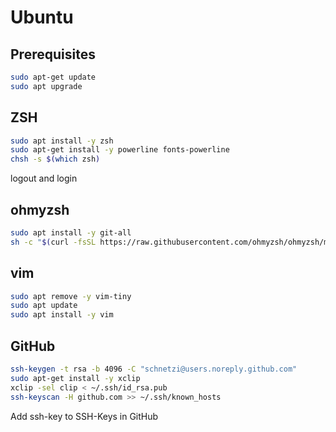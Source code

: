 # Ubuntu

## Prerequisites
```sh
sudo apt-get update
sudo apt upgrade
```

## ZSH
```sh
sudo apt install -y zsh
sudo apt-get install -y powerline fonts-powerline
chsh -s $(which zsh)
```
logout and login


## ohmyzsh
```sh
sudo apt install -y git-all
sh -c "$(curl -fsSL https://raw.githubusercontent.com/ohmyzsh/ohmyzsh/master/tools/install.sh)"
```

## vim
```sh
sudo apt remove -y vim-tiny
sudo apt update
sudo apt install -y vim
```

## GitHub
```sh
ssh-keygen -t rsa -b 4096 -C "schnetzi@users.noreply.github.com"
sudo apt-get install -y xclip
xclip -sel clip < ~/.ssh/id_rsa.pub
ssh-keyscan -H github.com >> ~/.ssh/known_hosts
```
Add ssh-key to SSH-Keys in GitHub